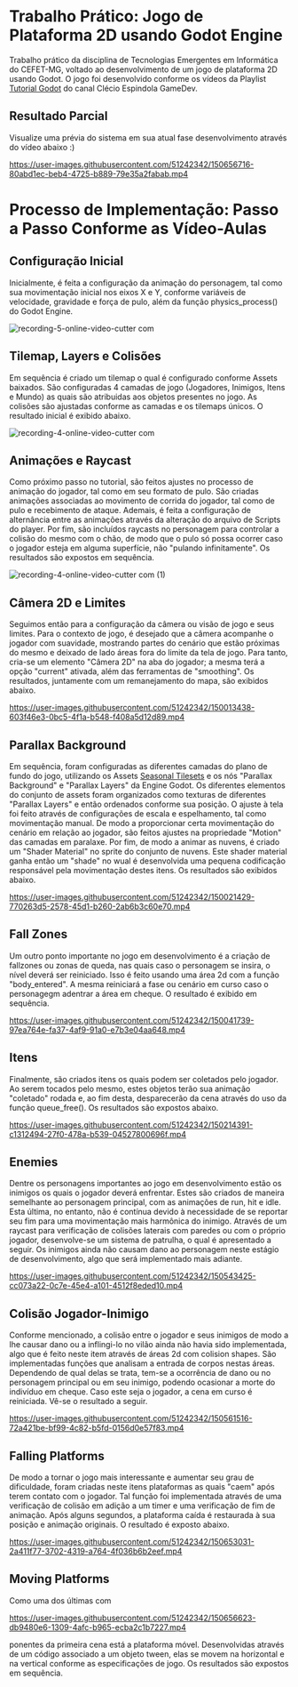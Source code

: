 # Trabalho Prático: Jogo de Plataforma 2D usando Godot Engine
Trabalho prático da disciplina de Tecnologias Emergentes em Informática do CEFET-MG, voltado ao desenvolvimento de um jogo de plataforma 2D usando Godot. O jogo foi desenvolvido conforme os vídeos da Playlist [Tutorial Godot](https://www.youtube.com/playlist?list=PL-oJEh-N3A3Qis2H0Mi-_jaq1c5oFd2Ty) do canal Clécio Espindola GameDev.

## Resultado Parcial
Visualize uma prévia do sistema em sua atual fase desenvolvimento através do vídeo abaixo :)

https://user-images.githubusercontent.com/51242342/150656716-80abd1ec-beb4-4725-b889-79e35a2fabab.mp4


# Processo de Implementação: Passo a Passo Conforme as Vídeo-Aulas

## Configuração Inicial
Inicialmente, é feita a configuração da animação do personagem, tal como sua movimentação inicial nos eixos X e Y, conforme variáveis de velocidade, gravidade e força de pulo, além da função physics_process() do Godot Engine.

![recording-_5_-_online-video-cutter com_](https://user-images.githubusercontent.com/51242342/149674172-5d59afb9-db0c-481b-9c1c-fde2c1b3d3a4.gif)

## Tilemap, Layers e Colisões
Em sequência é criado um tilemap o qual é configurado conforme Assets baixados. São configuradas 4 camadas de jogo (Jogadores, Inimigos, Itens e Mundo) as quais são atribuidas aos objetos presentes no jogo. As colisões são ajustadas conforme as camadas e os tilemaps únicos. O resultado inicial é exibido abaixo.  

![recording-_4_-_online-video-cutter com_](https://user-images.githubusercontent.com/51242342/149676634-7bfd11fb-4ea6-4bc0-9c4f-0fa4335fd48c.gif)

## Animações e Raycast
Como próximo passo no tutorial, são feitos ajustes no processo de animação do jogador, tal como em seu formato de pulo. São criadas animações associadas ao movimento de corrida do jogador, tal como de pulo e recebimento de ataque. Ademais, é feita a configuração de alternância entre as animações através da alteração do arquivo de Scripts do player. Por fim, são incluídos raycasts no personagem para controlar a colisão do mesmo com o chão, de modo que o pulo só possa ocorrer caso o jogador esteja em alguma superfície, não "pulando infinitamente". Os resultados são expostos em sequência.  

![recording-_4_-_online-video-cutter com_ (1)](https://user-images.githubusercontent.com/51242342/149678272-490b1e9f-11a6-440a-be21-21bebf08115c.gif)

## Câmera 2D e Limites
Seguimos então para a configuração da câmera ou visão de jogo e seus limites. Para o contexto de jogo, é desejado que a câmera acompanhe o jogador com suavidade, mostrando partes do cenário que estão próximas do mesmo e deixado de lado áreas fora do limite da tela de jogo. Para tanto, cria-se um elemento "Câmera 2D" na aba do jogador; a mesma terá a opção "current" ativada, além das ferramentas de "smoothing". Os resultados, juntamente com um remanejamento do mapa, são exibidos abaixo.  

https://user-images.githubusercontent.com/51242342/150013438-603f46e3-0bc5-4f1a-b548-f408a5d12d89.mp4

## Parallax Background
Em sequência, foram configuradas as diferentes camadas do plano de fundo do jogo, utilizando os Assets [Seasonal Tilesets](https://grafxkid.itch.io/seasonal-tilesets) e os nós "Parallax Background" e "Parallax Layers" da Engine Godot. Os diferentes elementos do conjunto de assets foram organizados como texturas de diferentes "Parallax Layers" e então ordenados conforme sua posição. O ajuste à tela foi feito através de configurações de escala e espelhamento, tal como movimentação manual. De modo a proporcionar certa movimentação do cenário em relação ao jogador, são feitos ajustes na propriedade "Motion" das camadas em paralaxe. Por fim, de modo a animar as nuvens, é criado um "Shader Material" no sprite do conjunto de nuvens. Este shader material ganha então um "shade" no wual é desenvolvida uma pequena codificação responsável pela movimentação destes itens. Os resultados são exibidos abaixo. 

https://user-images.githubusercontent.com/51242342/150021429-770263d5-2578-45d1-b260-2ab6b3c60e70.mp4

## Fall Zones
Um outro ponto importante no jogo em desenvolvimento é a criação de fallzones ou zonas de queda, nas quais caso o personagem se insira, o nível deverá ser reiniciado. Isso é feito usando uma área 2d com a função "body_entered". A mesma reiniciará a fase ou cenário em curso caso o personagegm adentrar a área em cheque. O resultado é exibido em sequência. 

https://user-images.githubusercontent.com/51242342/150041739-97ea764e-fa37-4af9-91a0-e7b3e04aa648.mp4

## Itens
Finalmente, são criados itens os quais podem ser coletados pelo jogador. Ao serem tocados pelo mesmo, estes objetos terão sua animação "coletado" rodada e, ao fim desta, desparecerão da cena através do uso da função queue_free(). Os resultados são expostos abaixo. 

https://user-images.githubusercontent.com/51242342/150214391-c1312494-27f0-478a-b539-04527800696f.mp4

## Enemies
Dentre os personagens importantes ao jogo em desenvolvimento estão os inimigos os quais o jogador deverá enfrentar. Estes são criados de maneira semelhante ao personagem principal, com as animações de run, hit e idle. Esta última, no entanto, não é contínua devido à necessidade de se reportar seu fim para uma movimentação mais harmônica do inimigo. Através de um raycast para verificação de colisões laterais com paredes ou com o próprio jogador, desenvolve-se um sistema de patrulha, o qual é apresentado a seguir. Os inimigos ainda não causam dano ao personagem neste estágio de desenvolvimento, algo que será implementado mais adiante. 

https://user-images.githubusercontent.com/51242342/150543425-cc073a22-0c7e-45e4-a101-4512f8eded10.mp4

## Colisão Jogador-Inimigo
Conforme mencionado, a colisão entre o jogador e seus inimigos de modo a lhe causar dano ou a inflingi-lo no vilão ainda não havia sido implementada, algo que é feito neste item através de áreas 2d com colision shapes. São implementadas funções que analisam a entrada de corpos nestas áreas. Dependendo de qual delas se trata, tem-se a ocorrência de dano ou no personagem principal ou em seu inimigo, podendo ocasionar a morte do indivíduo em cheque. Caso este seja o jogador, a cena em curso é reiniciada. Vê-se o resultado a seguir. 

https://user-images.githubusercontent.com/51242342/150561516-72a421be-bf99-4c82-b5fd-0156d0e57f83.mp4

## Falling Platforms
De modo a tornar o jogo mais interessante e aumentar seu grau de dificuldade, foram criadas neste itens plataformas as quais "caem" após terem contato com o jogador. Tal função foi implementada através de uma verificação de colisão em adição a um timer e uma verificação de fim de animação. Após alguns segundos, a plataforma caída é restaurada à sua posição e animação originais. O resultado é exposto abaixo. 

https://user-images.githubusercontent.com/51242342/150653031-2a411f77-3702-4319-a764-4f036b6b2eef.mp4

## Moving Platforms
Como uma dos últimas com

https://user-images.githubusercontent.com/51242342/150656623-db9480e6-1309-4afc-b965-ecba2c1b7227.mp4

ponentes da primeira cena está a plataforma móvel. Desenvolvidas através de um código associado a um objeto tween, elas se movem na horizontal e na vertical conforme as especificações de jogo. Os resultados são expostos em sequência. 
